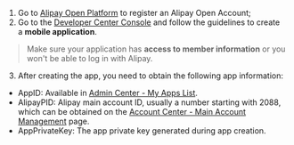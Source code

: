 <IntegrationDetailCard title="Create a mobile application on Alipay open platform">

1. Go to [Alipay Open Platform](https://open.alipay.com/) to register an Alipay Open Account;
2. Go to the [Developer Center Console](https://open.alipay.com/platform/developerIndex.htm) and follow the guidelines to create a **mobile application**.

> Make sure your application has **access to member information** or you won't be able to log in with Alipay.

3. After creating the app, you need to obtain the following app information:

- AppID: Available in [Admin Center - My Apps List](https://openhome.alipay.com/platform/appManage.htm#/apps).
- AlipayPID: Alipay main account ID, usually a number starting with 2088, which can be obtained on the [Account Center - Main Account Management](https://openhome.alipay.com/dev/workspace/account-center/main-account-manage) page.
- AppPrivateKey: The app private key generated during app creation.

</IntegrationDetailCard>
